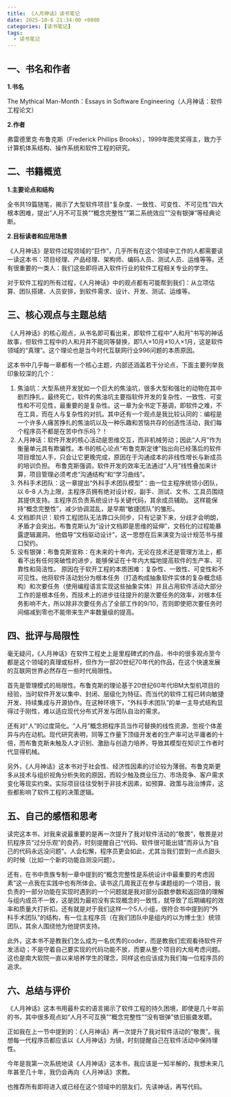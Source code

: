```yaml
---
title: 《人月神话》读书笔记
date: 2025-10-6 21:34:00 +0800
categories: [读书笔记]
tags: 
  - 读书笔记
---
```



## 一、**书名和作者**

**1.书名**

The Mythical Man-Month：Essays in Software Engineering（人月神话：软件工程论文）

**2.作者**

弗雷德里克·布鲁克斯（Frederick Phillips Brooks），1999年图灵奖得主，致力于计算机体系结构、操作系统和软件工程的研究。

## 二、书籍概览

**1.主要论点和结构**

全书共19篇随笔，揭示了大型软件项目“复杂度、一致性、可变性、不可见性”四大根本困难，提出“人月不可互换”“概念完整性”“第二系统效应”“没有银弹”等经典论断。

**2.目标读者和应用场景**

《人月神话》是软件过程领域的“巨作”，几乎所有在这个领域中工作的人都需要读一读这本书：项目经理、产品经理、架构师、编码人员、测试人员、运维等等。还有很重要的一类人：我们这些即将进入软件行业的软件工程相关专业的学生。

对于软件工程的所有过程，《人月神话》中的观点都有可能帮到我们：从立项估算、团队搭建、人员安排，到软件需求、设计、开发、测试、运维等。

## 三、核心观点与主题总结

《人月神话》的核心观点，从书名即可看出来，即软件工程中“人和月”书写的神话故事，但软件工程中的人和月并不能同等替换，即1人×10月≠10人×1月，这是软件领域的“真理”。这个理论也是当今时代互联网行业996问题的本质原因。

这本书中几乎每一章都有一个核心主题，内部还涵盖若干分论点，下面主要列举我印象较深的几个：

1. 焦油坑：大型系统开发犹如一个巨大的焦油坑，很多大型和强壮的动物在其中剧烈挣扎，最终死亡，软件的焦油坑主要指软件开发的复杂性、一致性、可变性和不可见性，最重要的是复杂性。这一章为全书定下基调，即软件之难，不在工具，而在人与复杂性的对抗。其中还有一个观点是我比较认同的：编程是一个许多人痛苦挣扎的焦油坑以及一种乐趣和苦恼共存的创造性活动，我们每个程序员不都是在苦中作乐吗？！
2. 人月神话：软件开发的核心活动是思维交互，而非机械劳动；因此“人月”作为衡量单元具有欺骗性。本书的核心论点“布鲁克斯定律”指出向已经落后的软件项目增加人手，只会让它更晚完成，原因在于沟通成本的非线性增长与新成员的培训负担。 布鲁克斯强调，软件开发的效率无法通过“人月”线性叠加来计算，项目管理必须考虑“沟通结构”和“学习曲线”。
3. 外科手术团队：这一章提出“外科手术团队模型”：由一位主程序统领小团队，以 6–8 人为上限，主程序员拥有绝对设计权，副手、测试、文书、工具员围绕其提供支持。主程序员负责系统设计与关键代码，其余成员辅助。 这样能保持“概念完整性”，减少协调混乱，是早期“敏捷团队”的雏形。
4. 文档即共识：软件工程团队无法靠口头同步，只有记录下来，分歧才会明朗，矛盾才会突出。布鲁克斯认为“设计文档即是思维的延伸”，文档化的过程能暴露逻辑漏洞， 他倡导“文档驱动设计”，这一思想在后来演变为设计规范书与接口契约。
5. 没有银弹：布鲁克斯宣称：在未来的十年内，无论在技术还是管理方法上，都看不出有任何突破性的进步，能够保证在十年内大幅地提高软件的生产率、可靠性和简洁性。 原因在于软开工程的本质困难：复杂性、一致性、可变性和不可见性。他将软件活动划分为根本任务（打造构成抽象软件实体的复杂概念结构）和次要任务（使用编程语言实现这些抽象实体）并且占用软件活动大部分工作的是根本任务，而技术上的进步往往提升的是次要任务的效率，对根本任务影响不大，所以除非次要任务占了全部工作的9/10，否则即使把次要任务时间缩减到零也不能带来生产率数量级的提高。

## 四、批评与局限性

毫无疑问，《人月神话》在软件工程史上是里程碑式的作品，书中的很多观点至今都是这个领域的真理或标杆，但作为一部20世纪70年代的作品，在这个快速发展的互联网世界必然存在一些时代局限性。

首先是管理模式的局限性。布鲁克斯的理论基于20世纪60年代IBM大型机项目的经验，当时软件开发以集中、封闭、层级化为特征。而当代的软件工程已转向敏捷开发、持续集成与开源协作。在这种环境下，“外科手术团队”的单一主导式结构显得过于刚性，难以适应现代分布式开发与团队自治的需求。

还有对“人”的过度简化。“人月”概念把程序员当作可替换的线性资源，忽视个体差异与内在动机。现代研究表明，同等工作量下顶级开发者的生产率可达平庸者的十倍，而布鲁克斯未触及人才识别、激励与创造力培养，导致其模型在知识工作者时代显得机械。

另外，《人月神话》这本书对于社会性、经济性因素的讨论较为薄弱。布鲁克斯更多从技术与组织视角分析失败的原因，而较少触及商业压力、市场竞争、客户需求变化等现实约束。实际项目往往受制于非技术因素，如预算、政策与政治博弈，这些都影响了软件工程的决策逻辑。

## 五、自己的感悟和思考

读完这本书，对我来说最重要的是再一次提升了我对软件活动的“敬畏”，敬畏是对抗程序员“过分乐观”的良药，时刻提醒自己“代码、软件很可能出错”而非认为“自己的代码永远没问题”。人会松懈，程序员更会如此，尤其当我们尝到一点点甜头的时候（比如一个新的功能自测没问题）。

还有，在书中贵族专制一章中提到的“概念完整性是系统设计中最重要的考虑因素”这一点我在实践中也有所体会。读书这几周我正在参与课题组的一个项目，我负责的一部分功能在实现时遇到的一个问题就是我对部分函数参数和返回值的理解与组内成员不一致，这是因为最初没有实现概念的一致性，就导致了后期编程的效率和质量大打折扣。还有就是对于我们这样一个5人小组，很符合书中提到的“外科手术团队”的结构，有一位主程序员（在我们团队中是组内的以为博士生）统领团队，其余人围绕他为他提供支持。

此外，这本书不是教我们怎么成为一名优秀的coder，而是教我们宏观看待软件开发活动；不是守着自己要实现的代码功能不放，而要从整个项目的大局考虑问题。这也是南大软院一直以来培养学生的理念，同样这也应该成为我们每一位程序员的追求。

## 六、总结与评价

《人月神话》这本书用最朴实的语言揭示了软件工程的持久困境，即使是几十年前的书，其中很多观点如“人月不可互换”“概念完整性”“没有银弹”依旧振聋发聩。

正如我在上一节中提到的：《人月神话》再一次提升了我对软件活动的“敬畏”。我想每一代程序员都应该以《人月神话》为镜，时刻提醒自己在软件活动中保持理性。

今年是我第一次系统地读《人月神话》这本书，我应该是一知半解的，我想未来几年甚至几十年，我仍会再向《人月神话》求教。

也推荐所有即将进入或已经在这个领域中的朋友们，先读神话，再写代码。